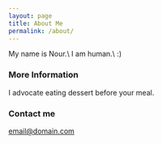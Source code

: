 ```yaml
---
layout: page
title: About Me
permalink: /about/
---
```


My name is Nour.\\
I am human.\\
:)

### More Information

I advocate eating dessert before your meal.

### Contact me

[email@domain.com](mailto:email@domain.com)
